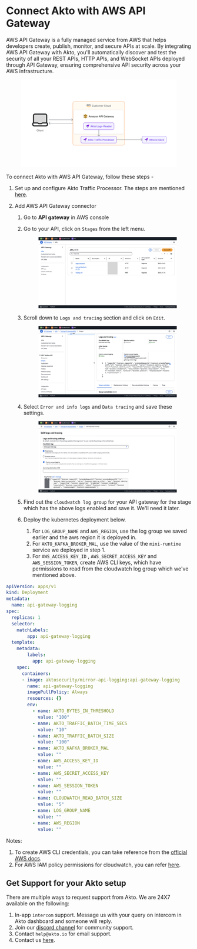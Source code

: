 # Connect Akto with AWS API Gateway

AWS API Gateway is a fully managed service from AWS that helps developers create, publish, monitor, and secure APIs at scale. By integrating AWS API Gateway with Akto, you'll automatically discover and test the security of all your REST APIs, HTTP APIs, and WebSocket APIs deployed through API Gateway, ensuring comprehensive API security across your AWS infrastructure.

<figure><img src="../../.gitbook/assets/image (16).png" alt=""><figcaption></figcaption></figure>

To connect Akto with AWS API Gateway, follow these steps -

1. Set up and configure Akto Traffic Processor. The steps are mentioned [here](https://docs.akto.io/getting-started/traffic-processor/hybrid-saas).
2.  Add AWS API Gateway connector

    1. Go to **API gateway** in AWS console
    2.  Go to your API, click on `Stages` from the left menu.

        <figure><img src="../../.gitbook/assets/aws-api-gateway-1.png" alt=""><figcaption></figcaption></figure>
    3.  Scroll down to `Logs and tracing` section and click on `Edit`.

        <figure><img src="../../.gitbook/assets/aws-api-gateway-2.png" alt=""><figcaption></figcaption></figure>
    4.  Select `Error and info logs` and `Data tracing` and save these settings.

        <figure><img src="../../.gitbook/assets/aws-api-gateway-3.png" alt=""><figcaption></figcaption></figure>
    5. Find out the `cloudwatch log group` for your API gateway for the stage which has the above logs enabled and save it. We'll need it later.
    6. Deploy the kubernetes deployment below.
       1. For `LOG_GROUP_NAME` and `AWS_REGION`, use the log group we saved earlier and the aws region it is deployed in.
       2. For `AKTO_KAFKA_BROKER_MAL`, use the value of the `mini-runtime` service we deployed in step 1.
       3. For `AWS_ACCESS_KEY_ID` , `AWS_SECRET_ACCESS_KEY` and `AWS_SESSION_TOKEN`, create AWS CLI keys, which have permissions to read from the cloudwatch log group which we've mentioned above.

```yaml
apiVersion: apps/v1
kind: Deployment
metadata:
  name: api-gateway-logging
spec:
  replicas: 1
  selector:
    matchLabels:
        app: api-gateway-logging 
  template:
    metadata:
        labels:
          app: api-gateway-logging 
    spec:
      containers:
      - image: aktosecurity/mirror-api-logging:api-gateway-logging
        name: api-gateway-logging 
        imagePullPolicy: Always
        resources: {}
        env:
          - name: AKTO_BYTES_IN_THRESHOLD
            value: "100"
          - name: AKTO_TRAFFIC_BATCH_TIME_SECS
            value: "10"
          - name: AKTO_TRAFFIC_BATCH_SIZE
            value: "100"
          - name: AKTO_KAFKA_BROKER_MAL
            value: ""
          - name: AWS_ACCESS_KEY_ID
            value: ""
          - name: AWS_SECRET_ACCESS_KEY
            value: ""
          - name: AWS_SESSION_TOKEN
            value: ""
          - name: CLOUDWATCH_READ_BATCH_SIZE
            value: "5"
          - name: LOG_GROUP_NAME
            value: ""
          - name: AWS_REGION
            value: ""
```

Notes:

1. To create AWS CLI credentials, you can take reference from the [official AWS docs](https://docs.aws.amazon.com/sdkref/latest/guide/access-iam-users.html).
2. For AWS IAM policy permissions for cloudwatch, you can refer [here](https://docs.aws.amazon.com/apigateway/latest/developerguide/set-up-logging.html#apigateway-cloudwatch-log-formats).

## Get Support for your Akto setup

There are multiple ways to request support from Akto. We are 24X7 available on the following:

1. In-app `intercom` support. Message us with your query on intercom in Akto dashboard and someone will reply.
2. Join our [discord channel](https://www.akto.io/community) for community support.
3. Contact `help@akto.io` for email support.
4. Contact us [here](https://www.akto.io/contact-us).
